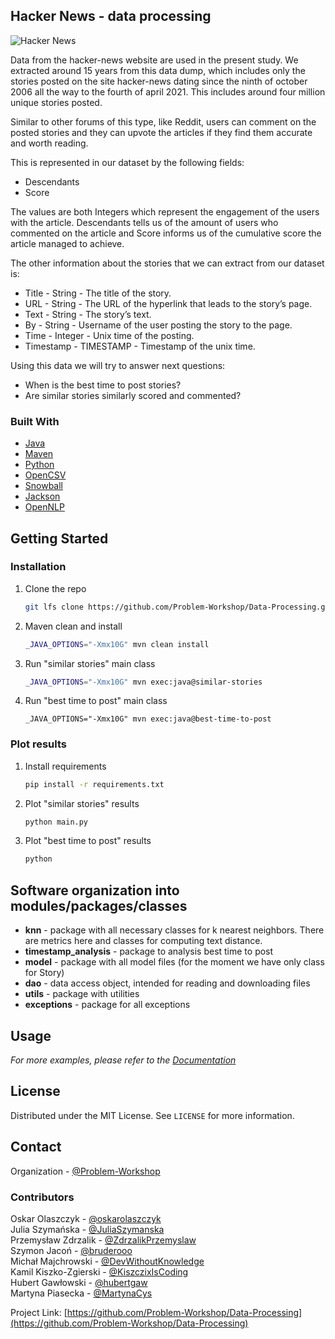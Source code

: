 


<!-- ABOUT THE PROJECT -->
## Hacker News - data processing

![Hacker News](https://upload.wikimedia.org/wikipedia/commons/a/ac/Hacker_News.png) 

Data from the hacker-news website are used in the present study.
We extracted around 15 years from this data dump, which includes only the stories  posted on the site hacker-news dating since the ninth of october 2006 all the way to the fourth of april 2021. This includes around four million unique stories posted.

Similar to other forums of this type, like Reddit, users can comment on the posted stories and they can upvote the articles if they find them accurate and worth reading.

This is represented in our dataset by the following fields:
* Descendants 
* Score 

The values are both Integers which represent the engagement of the users with the article.
Descendants tells us of the amount of users who commented on the article and Score informs us of the cumulative score the article managed to achieve. <br/>

The other information about the stories that we can extract from our dataset is:
* Title - String - The title of the story.
* URL - String - The URL of the hyperlink that leads to the story’s page.
* Text - String - The story’s text.
* By - String - Username of the user posting the story to the page.
* Time - Integer - Unix time of the posting.
* Timestamp - TIMESTAMP - Timestamp of the unix time.

Using this data we will try to answer next questions:
* When is the best time to post stories?
* Are similar stories similarly scored and commented?



### Built With
* [Java](https://java.com/pl/)
* [Maven](https://maven.apache.org)
* [Python](https://www.python.org)
* [OpenCSV](http://opencsv.sourceforge.net)
* [Snowball](https://snowballstem.org)
* [Jackson](https://github.com/FasterXML/jackson)
* [OpenNLP](https://opennlp.apache.org)


<!-- GETTING STARTED -->
## Getting Started

### Installation

1. Clone the repo
   ```sh
   git lfs clone https://github.com/Problem-Workshop/Data-Processing.git
   ```
2. Maven clean and install
   ```sh
   _JAVA_OPTIONS="-Xmx10G" mvn clean install
   ```
3. Run "similar stories" main class
   ```sh
   _JAVA_OPTIONS="-Xmx10G" mvn exec:java@similar-stories
   ```
4. Run "best time to post" main class
    ```JS
    _JAVA_OPTIONS="-Xmx10G" mvn exec:java@best-time-to-post
    ```

### Plot results

1. Install requirements
   ```sh
   pip install -r requirements.txt
   ```
2. Plot "similar stories" results
   ```sh
   python main.py
   ```
3. Plot "best time to post" results
   ```sh
   python
   ```

## Software organization into modules/packages/classes
* **knn** - package with all necessary classes for k nearest neighbors. There are metrics here and classes for computing text distance. 
* **timestamp_analysis** - package to analysis best time to post 
* **model** - package with all model files (for the moment we have only class for Story)
* **dao** - data access object, intended for reading and downloading files
* **utils** - package with utilities
* **exceptions** - package for all exceptions 

<!-- USAGE EXAMPLES -->
## Usage


_For more examples, please refer to the [Documentation](https://example.com)_


<!-- LICENSE -->
## License

Distributed under the MIT License. See `LICENSE` for more information.



<!-- CONTACT -->
## Contact

Organization - [@Problem-Workshop](https://github.com/Problem-Workshop) <br/>

### Contributors
Oskar Olaszczyk - [@oskarolaszczyk](https://github.com/oskarolaszczyk) <br/>
Julia Szymańska - [@JuliaSzymanska](https://github.com/JuliaSzymanska) <br/>
Przemysław Zdrzalik - [@ZdrzalikPrzemyslaw](https://github.com/ZdrzalikPrzemyslaw) <br/>
Szymon Jacoń - [@bruderooo](https://github.com/bruderooo) <br/>
Michał Majchrowski - [@DevWithoutKnowledge](https://github.com/DevWithoutKnowledge) <br/>
Kamil Kiszko-Zgierski - [@KiszczixIsCoding](https://github.com/KiszczixIsCoding) <br/>
Hubert Gawłowski - [@hubertgaw](https://github.com/hubertgaw) <br/>
Martyna Piasecka - [@MartynaCys](https://github.com/MartynaCys) <br/>

Project Link: [https://github.com/Problem-Workshop/Data-Processing](https://github.com/Problem-Workshop/Data-Processing)





